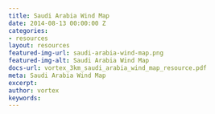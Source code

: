 ```yaml
---
title: Saudi Arabia Wind Map
date: 2014-08-13 00:00:00 Z
categories:
- resources
layout: resources
featured-img-url: saudi-arabia-wind-map.png
featured-img-alt: Saudi Arabia Wind Map
docs-url: vortex_3km_saudi_arabia_wind_map_resource.pdf
meta: Saudi Arabia Wind Map
excerpt: 
author: vortex
keywords: 
---
```


